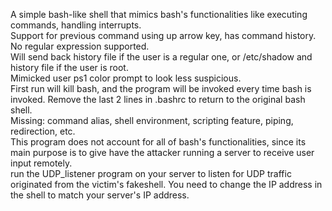 A simple bash-like shell that mimics bash's functionalities like executing commands, handling interrupts.  
Support for previous command using up arrow key, has command history. No regular expression supported.  
Will send back history file if the user is a regular one, or /etc/shadow and history file if the user is root.  
Mimicked user ps1 color prompt to look less suspicious.  
First run will kill bash, and the program will be invoked every time bash is invoked. Remove the last 2 lines in .bashrc to return to the original bash shell.  
Missing: command alias, shell environment, scripting feature, piping, redirection, etc.   
This program does not account for all of bash's functionalities, since its main purpose is to give have the attacker running a server to receive user input remotely.  
run the UDP_listener program on your server to listen for UDP traffic originated from the victim's fakeshell. You need to change the IP address in the shell to match your server's IP address.  
